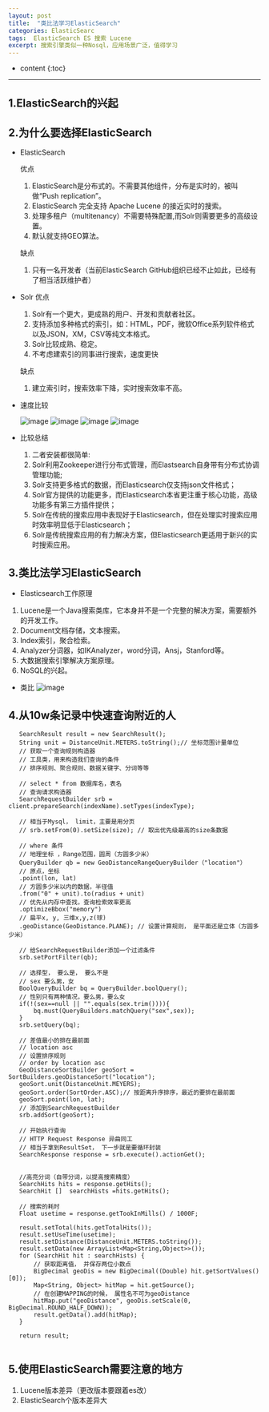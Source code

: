 ```yaml
---
layout: post
title:  "类比法学习ElasticSearch"
categories: ElasticSearc
tags:  ElasticSearch ES 搜索 Lucene
excerpt: 搜索引擎类似一种Nosql，应用场景广泛，值得学习
---
```


* content
{:toc}

---


1.ElasticSearch的兴起
------



2.为什么要选择ElasticSearch
------
 - ElasticSearch
 
    优点
     1. ElasticSearch是分布式的。不需要其他组件，分布是实时的，被叫做“Push replication”。
     2. ElasticSearch 完全支持 Apache Lucene 的接近实时的搜索。
     3. 处理多租户（multitenancy）不需要特殊配置,而Solr则需要更多的高级设置。
     4. 默认就支持GEO算法。
    
    缺点
     1. 只有一名开发者（当前ElasticSearch GitHub组织已经不止如此，已经有了相当活跃维护者）
 - Solr
    优点
     1. Solr有一个更大，更成熟的用户、开发和贡献者社区。  
     2. 支持添加多种格式的索引，如：HTML，PDF，微软Office系列软件格式以及JSON，XM，CSV等纯文本格式。
     3. Solr比较成熟、稳定。
     4. 不考虑建索引的同事进行搜索，速度更快

    缺点
     1. 建立索引时，搜索效率下降，实时搜索效率不高。
 - 速度比较
    
    ![image](https://raw.githubusercontent.com/leslie777/PhotosBed/master/ElasticSearch/%E9%80%9F%E5%BA%A6%E5%AF%B9%E6%AF%94.png)
    ![image](https://raw.githubusercontent.com/leslie777/PhotosBed/master/ElasticSearch/%E9%80%9F%E5%BA%A6%E5%AF%B9%E6%AF%942.png)
    ![image](https://raw.githubusercontent.com/leslie777/PhotosBed/master/ElasticSearch/%E9%80%9F%E5%BA%A6%E5%AF%B9%E6%AF%943.png)
    ![image](https://raw.githubusercontent.com/leslie777/PhotosBed/master/ElasticSearch/%E9%80%9F%E5%BA%A6%E5%AF%B9%E6%AF%944.png)
 - 比较总结
    1. 二者安装都很简单:
    2. Solr利用Zookeeper进行分布式管理，而Elastsearch自身带有分布式协调管理功能;
    3. Solr支持更多格式的数据，而Elasticsearch仅支持json文件格式；
    4. Solr官方提供的功能更多，而Elasticsearch本省更注重于核心功能，高级功能多有第三方插件提供；
    5. Solr在传统的搜索应用中表现好于Elasticsearch，但在处理实时搜索应用时效率明显低于Elasticsearch；
    6. Solr是传统搜索应用的有力解决方案，但Elasticsearch更适用于新兴的实时搜索应用。

3.类比法学习ElasticSearch
------
 - Elasticsearch工作原理
  1. Lucene是一个Java搜索类库，它本身并不是一个完整的解决方案，需要额外的开发工作。
  2. Document文档存储，文本搜索。
  3. Index索引，聚合检索。
  4. Analyzer分词器，如IKAnalyzer，word分词，Ansj，Stanford等。
  5. 大数据搜索引擎解决方案原理。
  6. NoSQL的兴起。
 
 - 类比
  ![image](https://raw.githubusercontent.com/leslie777/PhotosBed/master/ElasticSearch/%E7%B1%BB%E6%AF%94%E6%B3%95.png)

4.从10w条记录中快速查询附近的人
------
 ```
    SearchResult result = new SearchResult();
    String unit = DistanceUnit.METERS.toString();// 坐标范围计量单位
    // 获取一个查询规则构造器
    // 工具类，用来构造我们查询的条件
    // 排序规则、聚合规则、数据关键字、分词等等
    
    // select * from 数据库名，表名
    // 查询请求构造器
    SearchRequestBuilder srb = client.prepareSearch(indexName).setTypes(indexType);
    
    // 相当于Mysql， limit，主要是用分页
    // srb.setFrom(0).setSize(size); // 取出优先级最高的size条数据
    
    // where 条件
    // 地理坐标 ，Range范围，圆周（方圆多少米）
    QueryBuilder qb = new GeoDistanceRangeQueryBuilder（"location"）
    // 原点，坐标
    .point(lon, lat)
    // 方圆多少米以内的数据，半径值
    .from("0" + unit).to(radius + unit)
    // 优先从内存中查找，查询检索效率更高
    .optimizeBbox("memory")
    // 扁平x, y, 三维x,y,z(球)
    .geoDistance(GeoDistance.PLANE); // 设置计算规则， 是平面还是立体（方圆多少米）
    
    // 给SearchRequestBuilder添加一个过滤条件
    srb.setPortFilter(qb);
    
    // 选择型， 要么是， 要么不是
    // sex 要么男，女
    BoolQueryBuilder bq = QueryBuilder.boolQuery();
    // 性别只有两种情况，要么男，要么女
    if(!(sex==null || "".equals(sex.trim()))){
        bq.must(QueryBuilders.matchQuery("sex",sex));
    }
    srb.setQuery(bq);
    
    // 差值最小的排在最前面
    // location asc
    // 设置排序规则
    // order by location asc
    GeoDistanceSortBuilder geoSort = SortBuilders.geoDistanceSort("location");
    geoSort.unit(DistanceUnit.MEYERS);
    geoSort.order(SortOrder.ASC);// 按距离升序排序，最近的要排在最前面
    geoSort.point(lon, lat);
    // 添加到SearchRequestBuilder
    srb.addSort(geoSort);
    
    // 开始执行查询
    // HTTP Request Response 异曲同工
    // 相当于拿到ResultSet， 下一步就是要循环封装
    SearchResponse response = srb.execute().actionGet();
    
    
    //高亮分词（自带分词，以提高搜索精度）
    SearchHits hits = response.getHits();
    SearchHit []  searchHists =hits.getHits();
    
    // 搜索的耗时
    Float usetime = response.getTookInMills() / 1000F;
    
    result.setTotal(hits.getTotalHits());
    result.setUseTime(usetime);
    result.setDistance(DistanceUnit.METERS.toString());
    result.setData(new ArrayList<Map<String,Object>>());
    for (SearchHit hit : searchHists) {
        // 获取距离值， 并保存两位小数点
        BigDecimal geoDis = new BigDecimal((Double) hit.getSortValues()[0]);
        Map<String, Object> hitMap = hit.getSource();
        // 在创建MAPPING的时候， 属性名不可为geoDistance
        hitMap.put("geoDistance", geoDis.setScale(0, BigDecimal.ROUND_HALF_DOWN));
        result.getData().add(hitMap);
    }
     
    return result;
    
 ```
 
5.使用ElasticSearch需要注意的地方
------
 1. Lucene版本差异（更改版本要跟着es改）
 2. ElasticSearch个版本差异大